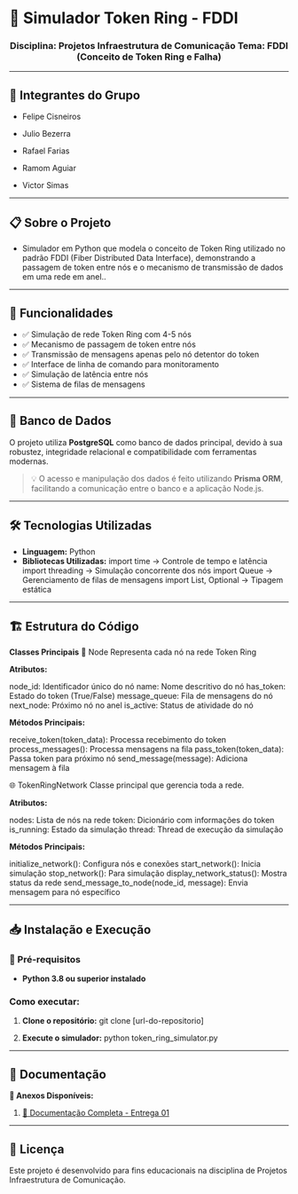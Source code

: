 # 🔄 Simulador Token Ring - FDDI

<h3 align="center">
Disciplina: Projetos Infraestrutura de Comunicação
Tema: FDDI (Conceito de Token Ring e Falha)
</h3>

---

## 👥 Integrantes do Grupo

- Felipe Cisneiros

- Julio Bezerra

- Rafael Farias

- Ramom Aguiar

- Victor Simas

---

## 📋 Sobre o Projeto

- Simulador em Python que modela o conceito de Token Ring utilizado no padrão FDDI (Fiber Distributed Data Interface), demonstrando a passagem de token entre nós e o mecanismo de transmissão de dados em uma rede em anel..  

---

## 🚀 Funcionalidades

- ✅ Simulação de rede Token Ring com 4-5 nós
- ✅ Mecanismo de passagem de token entre nós
- ✅ Transmissão de mensagens apenas pelo nó detentor do token 
- ✅ Interface de linha de comando para monitoramento
- ✅ Simulação de latência entre nós
- ✅ Sistema de filas de mensagens

---

## 💾 Banco de Dados

O projeto utiliza **PostgreSQL** como banco de dados principal, devido à sua robustez, integridade relacional e compatibilidade com ferramentas modernas.

> 💡 O acesso e manipulação dos dados é feito utilizando **Prisma ORM**, facilitando a comunicação entre o banco e a aplicação Node.js.

---

## 🛠️ Tecnologias Utilizadas

- **Linguagem:**
  Python 
- **Bibliotecas Utilizadas:**
   import time -> Controle de tempo e latência
   import threading -> Simulação concorrente dos nós
   import Queue -> Gerenciamento de filas de mensagens
   import List, Optional -> Tipagem estática
  
---

## 🏗 Estrutura do Código

**Classes Principais**
🎯 Node
Representa cada nó na rede Token Ring

**Atributos:**

node_id: Identificador único do nó
name: Nome descritivo do nó
has_token: Estado do token (True/False)
message_queue: Fila de mensagens do nó
next_node: Próximo nó no anel
is_active: Status de atividade do nó

**Métodos Principais:**

receive_token(token_data): Processa recebimento do token
process_messages(): Processa mensagens na fila
pass_token(token_data): Passa token para próximo nó
send_message(message): Adiciona mensagem à fila

🌐 TokenRingNetwork
Classe principal que gerencia toda a rede.

**Atributos:**

nodes: Lista de nós na rede
token: Dicionário com informações do token
is_running: Estado da simulação
thread: Thread de execução da simulação

**Métodos Principais:**

initialize_network(): Configura nós e conexões
start_network(): Inicia simulação
stop_network(): Para simulação
display_network_status(): Mostra status da rede
send_message_to_node(node_id, message): Envia mensagem para nó específico

---

## 📥 Instalação e Execução

### 🧩 Pré-requisitos

- **Python 3.8 ou superior instalado** 

### Como executar:

1. **Clone o repositório:** 
   git clone [url-do-repositorio]

   
2. **Execute o simulador:**
python token_ring_simulator.py

---

## 📄 Documentação

**📎 Anexos Disponíveis:**
 1. [📄 Documentação Completa - Entrega 01](https://drive.google.com/drive/folders/0AKCl1NEUBTalUk9PVA)
 
---

## 📜 Licença
Este projeto é desenvolvido para fins educacionais na disciplina de Projetos Infraestrutura de Comunicação.

